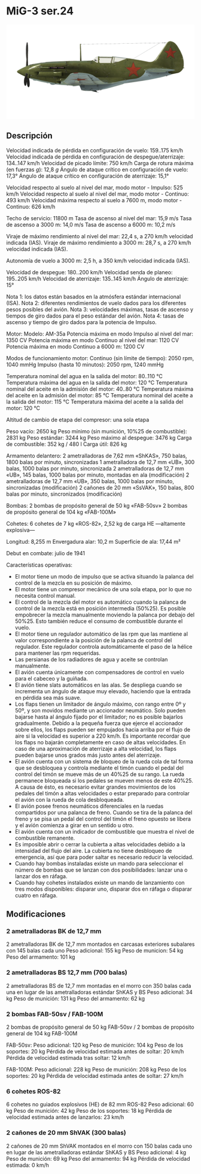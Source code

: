 # MiG-3 ser.24

![mig3s24](../images/mig3s24.png)

## Descripción

Velocidad indicada de pérdida en configuración de vuelo: 159..175 km/h
Velocidad indicada de pérdida en configuración de despegue/aterrizaje: 134..147 km/h
Velocidad de picado límite: 750 km/h
Carga de rotura máxima (en fuerzas <i>g</i>): 12,8 <i>g</i>
Ángulo de ataque crítico en configuración de vuelo: 17,3°
Ángulo de ataque crítico en configuración de aterrizaje: 15,1°

Velocidad respecto al suelo al nivel del mar, modo motor - Impulso: 525 km/h
Velocidad respecto al suelo al nivel del mar, modo motor - Continuo: 493 km/h
Velocidad máxima respecto al suelo a 7600 m, modo motor - Continuo: 626 km/h

Techo de servicio: 11800 m
Tasa de ascenso al nivel del mar: 15,9 m/s
Tasa de ascenso a 3000 m: 14,0 m/s
Tasa de ascenso a 6000 m: 10,2 m/s

Viraje de máximo rendimiento al nivel del mar: 22,4 s, a 270 km/h velocidad indicada (IAS).
Viraje de máximo rendimiento a 3000 m: 28,7 s, a 270 km/h velocidad indicada (IAS).

Autonomía de vuelo a 3000 m: 2,5 h, a 350 km/h velocidad indicada (IAS).

Velocidad de despegue: 180..200 km/h
Velocidad senda de planeo: 195..205 km/h
Velocidad de aterrizaje: 135..145 km/h
Ángulo de aterrizaje: 15°

Nota 1: los datos están basados en la atmósfera estándar internacional (ISA).
Nota 2: diferentes rendimientos de vuelo dados para los diferentes pesos posibles del avión.
Nota 3: velocidades máximas, tasas de ascenso y tiempos de giro dados para el peso estándar del avión.
Nota 4: tasas de ascenso y tiempo de giro dados para la potencia de Impulso.

Motor:
Modelo: AM-35a
Potencia máxima en modo Impulso al nivel del mar: 1350 CV
Potencia máxima en modo Continuo al nivel del mar: 1120 CV
Potencia máxima en modo Continuo a 6000 m: 1200 CV

Modos de funcionamiento motor:
Continuo (sin límite de tiempo): 2050 rpm, 1040 mmHg
Impulso (hasta 10 minutos): 2050 rpm, 1240 mmHg

Temperatura nominal del agua en la salida del motor: 80..110 °C
Temperatura máxima del agua en la salida del motor: 120 °C
Temperatura nominal del aceite en la admisión del motor: 40..80 °C
Temperatura máxima del aceite en la admisión del motor: 85 °C
Temperatura nominal del aceite a la salida del motor: 115 °C
Temperatura máxima del aceite a la salida del motor: 120 °C

Altitud de cambio de etapa del compresor: una sola etapa

Peso vacío: 2650 kg
Peso mínimo (sin munición, 10%25 de combustible): 2831 kg
Peso estándar: 3244 kg
Peso máximo al despegue: 3476 kg
Carga de combustible: 352 kg / 480 l
Carga útil: 826 kg

Armamento delantero:
2 ametralladoras de 7,62 mm «ShKAS», 750 balas, 1800 balas por minuto, sincronizadas
1 ametralladora de 12,7 mm «UB», 300 balas, 1000 balas por minuto, sincronizada
2 ametralladoras de 12,7 mm «UB», 145 balas, 1000 balas por minuto, montadas en ala (modificación)
2 ametralladoras de 12,7 mm «UB», 350 balas, 1000 balas por minuto, sincronizadas (modificación)
2 cañones de 20 mm «SsVAK», 150 balas, 800 balas por minuto, sincronizados (modificación)

Bombas:
2 bombas de propósito general de 50 kg «FAB-50sv»
2 bombas de propósito general de 104 kg «FAB-100M»

Cohetes:
6 cohetes de 7 kg «ROS-82», 2,52 kg de carga HE —altamente explosiva—

Longitud: 8,255 m
Envergadura alar: 10,2 m
Superficie de ala: 17,44 m²

Debut en combate: julio de 1941

Características operativas:
- El motor tiene un modo de impulso que se activa situando la palanca del control de la mezcla en su posición de máximo.
- El motor tiene un compresor mecánico de una sola etapa, por lo que no necesita control manual.
- El control de la mezcla del motor es automático cuando la palanca de control de la mezcla está en posición intermedia (50%25). Es posible empobrecer la mezcla manualmente moviendo la palanca por debajo del 50%25. Esto también reduce el consumo de combustible durante el vuelo.
- El motor tiene un regulador automático de las rpm que las mantiene al valor correspondiente a la posición de la palanca de control del regulador. Este regulador controla automáticamente el paso de la hélice para mantener las rpm requeridas.
- Las persianas de los radiadores de agua y aceite se controlan manualmente.
- El avión cuenta únicamente con compensadores de control en vuelo para el cabeceo y la guiñada.
- El avión tiene slats automáticos en las alas. Se despliega cuando se incrementa un ángulo de ataque muy elevado, haciendo que la entrada en pérdida sea más suave.
- Los flaps tienen un limitador de ángulo máximo, con rango entre 0º y 50º, y son movidos mediante un accionador neumático. Solo pueden bajarse hasta al ángulo fijado por el limitador; no es posible bajarlos gradualmente. Debido a la pequeña fuerza que ejerce el accionador sobre ellos, los flaps pueden ser empujados hacia arriba por el flujo de aire si la velocidad es superior a 220 km/h. Es importante recordar que los flaps no bajarán completamente en caso de altas velocidades. En caso de una aproximación de aterrizaje a alta velocidad, los flaps pueden bajarse unos grados más justo antes del aterrizaje.
- El avión cuenta con un sistema de bloqueo de la rueda cola de tal forma que se desbloquea y controla mediante el timón cuando el pedal del control del timón se mueve más de un 40%25 de su rango. La rueda permanece bloqueada si los pedales se mueven menos de este 40%25. A causa de ésto, es necesario evitar grandes movimientos de los pedales del timón a altas velocidades o estar preparado para controlar el avión con la rueda de cola desbloqueada.
- El avión posee frenos neumáticos diferenciales en la ruedas compartidos por una palanca de freno. Cuando se tira de la palanca del freno y se pisa un pedal del control del timón el freno opuesto se libera y el avión comienza a girar en un sentido u otro.
- El avión cuenta con un indicador de combustible que muestra el nivel de combustible remanente.
- Es imposible abrir o cerrar la cubierta a altas velocidades debido a la intensidad del flujo del aire. La cubierta no tiene desbloqueo de emergencia, así que para poder saltar es necesario reducir la velocidad.
- Cuando hay bombas instaladas existe un mando para seleccionar el número de bombas que se lanzan con dos posibilidades: lanzar una o lanzar dos en ráfaga.
- Cuando hay cohetes instalados existe un mando de lanzamiento con tres modos disponibles: disparar uno, disparar dos en ráfaga o disparar cuatro en ráfaga.

## Modificaciones


### 2 ametralladoras BK de 12,7 mm 

2 ametralladoras BK de 12,7 mm montados en carcasas exteriores subalares con 145 balas cada uno
Peso adicional: 155 kg
Peso de municion: 54 kg
Peso del armamento: 101 kg


### 2 ametralladoras BS 12,7 mm (700 balas)

2 ametralladoras BS de 12,7 mm montadas en el morro con 350 balas cada una en lugar de las ametralladoras estándar ShKAS y BS
Peso adicional: 34 kg
Peso de munición: 131 kg
Peso del armamento: 62 kg


### 2 bombas FAB-50sv / FAB-100M

2 bombas de propósito general de 50 kg FAB-50sv / 2 bombas de propósito general de 104 kg FAB-100M

FAB-50sv:
Peso adicional: 120 kg
Peso de munición: 104 kg
Peso de los soportes: 20 kg
Pérdida de velocidad estimada antes de soltar: 20 km/h
Pérdida de velocidad estimada tras soltar: 12 km/h

FAB-100M:
Peso adicional: 228 kg
Peso de munición: 208 kg
Peso de los soportes: 20 kg
Pérdida de velocidad estimada antes de soltar: 27 km/h


### 6 cohetes ROS-82

6 cohetes no guiados explosivos (HE) de 82 mm ROS-82
Peso adicional: 60 kg
Peso de munición: 42 kg
Peso de los soportes: 18 kg
Pérdida de velocidad estimada antes de lanzarlos: 23 km/h


### 2 cañones de 20 mm ShVAK (300 balas)

2 cañones de 20 mm ShVAK montados en el morro con 150 balas cada uno en lugar de las ametralladoras estándar ShKAS y BS
Peso adicional: 4 kg
Peso de munición: 69 kg
Peso del armamento: 94 kg
Pérdida de velocidad estimada: 0 km/h
